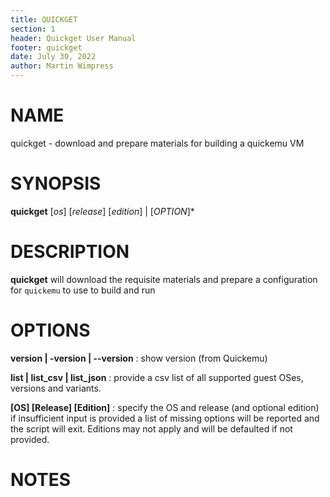 ```yaml
---
title: QUICKGET
section: 1
header: Quickget User Manual
footer: quickget
date: July 30, 2022
author: Martin Wimpress
---
```


# NAME

quickget - download and prepare materials for building a quickemu VM

# SYNOPSIS

**quickget** [*os*] [*release*] [*edition*] | [*OPTION*]*

# DESCRIPTION

**quickget** will download the requisite materials and prepare a configuration for `quickemu` to use to build and run

# OPTIONS

**version | -version | --version**
: show version (from Quickemu)

**list | list_csv | list_json**
: provide a csv list of all supported guest OSes, versions and variants.

**[OS] [Release] [Edition]**
: specify the OS and release (and optional edition)
if insufficient input is provided a list of missing options will be reported and the script will exit.  Editions may not apply and will be defaulted if not provided.

# NOTES